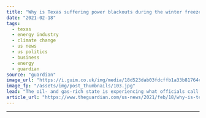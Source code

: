 ```yaml
---
title: "Why is Texas suffering power blackouts during the winter freeze?"
date: "2021-02-18"
tags: 
  - texas
  - energy industry
  - climate change
  - us news
  - us politics
  - business
  - energy
  - guardian
source: "guardian"
image_url: "https://i.guim.co.uk/img/media/18d523dab03fdcffb1a33b81764c526b030a01bd/0_196_4974_2986/master/4974.jpg?width=460&quality=85&auto=format&fit=max&s=c9e21a4eb89e1e3469bee2a65e8d8e05"
image_fp: "/assets/img/post_thumbnails/103.jpg"
lead: "The oil- and gas-rich state is experiencing what officials call a ‘total failure’ of its electricity infrastructureMillions of people in Texas have spent days in below-freezing temperatures without power in what officials have called a “total failure..."
article_url: "https://www.theguardian.com/us-news/2021/feb/18/why-is-texas-suffering-power-blackouts-during-the-winter-freeze"
---
```


---
